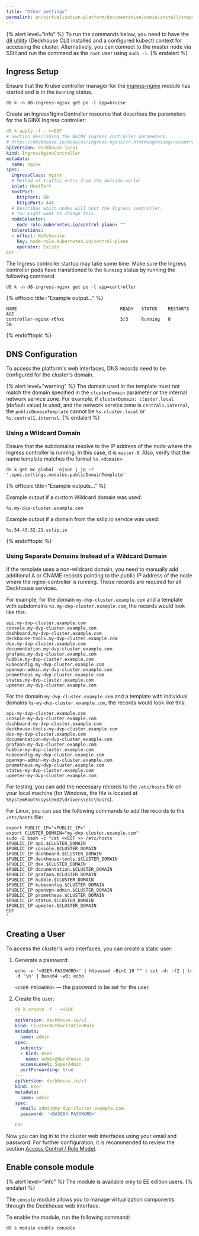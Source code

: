 ```yaml
---
title: "Other settings"
permalink: en/virtualization-platform/documentation/admin/install/steps/ingress.html
---
```


{% alert level=“info” %}
To run the commands below, you need to have the [d8 utility](/products/kubernetes-platform/documentation/v1/cli/d8/) (Deckhouse CLI) installed and a configured kubectl context for accessing the cluster.
Alternatively, you can connect to the master node via SSH and run the command as the `root` user using `sudo -i`.
{% endalert %}

## Ingress Setup

Ensure that the Kruise controller manager for the [ingress-nginx](/modules/ingress-nginx/) module has started and is in the `Running` status.

```shell
d8 k -n d8-ingress-nginx get po -l app=kruise
```

Create an IngressNginxController resource that describes the parameters for the NGINX Ingress controller:

```yaml
d8 k apply -f - <<EOF
# Section describing the NGINX Ingress controller parameters.
# https://deckhouse.io/modules/ingress-nginx/cr.html#ingressnginxcontroller
apiVersion: deckhouse.io/v1
kind: IngressNginxController
metadata:
  name: nginx
spec:
  ingressClass: nginx
  # Method of traffic entry from the outside world.
  inlet: HostPort
  hostPort:
    httpPort: 80
    httpsPort: 443
  # Describes which nodes will host the Ingress controller.
  # You might want to change this.
  nodeSelector:
    node-role.kubernetes.io/control-plane: ""
  tolerations:
  - effect: NoSchedule
    key: node-role.kubernetes.io/control-plane
    operator: Exists
EOF
```

The Ingress controller startup may take some time. Make sure the Ingress controller pods have transitioned to the `Running` status by running the following command:

```shell
d8 k -n d8-ingress-nginx get po -l app=controller
```

{% offtopic title="Example output..." %}

```console
NAME                                       READY   STATUS    RESTARTS   AGE
controller-nginx-r6hxc                     3/3     Running   0          5m
```

{% endofftopic %}

## DNS Configuration

To access the platform's web interfaces, DNS records need to be configured for the cluster's domain.

{% alert level="warning" %}
The domain used in the template must not match the domain specified in the `clusterDomain` parameter or the internal network service zone. For example, if `clusterDomain: cluster.local` (default value) is used, and the network service zone is `central1.internal`, the `publicDomainTemplate` cannot be `%s.cluster.local` or `%s.central1.internal`.
{% endalert %}

### Using a Wildcard Domain

Ensure that the subdomains resolve to the IP address of the node where the Ingress controller is running. In this case, it is `master-0`. Also, verify that the name template matches the format `%s.<domain>`:

```shell
d8 k get mc global -ojson | jq -r '.spec.settings.modules.publicDomainTemplate'
```

{% offtopic title="Example outputs..." %}

Example output if a custom Wildcard domain was used:

```console
%s.my-dvp-cluster.example.com
```

Example output if a domain from the sslip.io service was used:

```console
%s.54.43.32.21.sslip.io
```

{% endofftopic %}

### Using Separate Domains Instead of a Wildcard Domain

If the template uses a non-wildcard domain, you need to manually add additional A or CNAME records pointing to the public IP address of the node where the nginx-controller is running. These records are required for all Deckhouse services.

For example, for the domain `my-dvp-cluster.example.com` and a template with subdomains `%s.my-dvp-cluster.example.com`, the records would look like this:

```console
api.my-dvp-cluster.example.com
console.my-dvp-cluster.example.com
dashboard.my-dvp-cluster.example.com
deckhouse-tools.my-dvp-cluster.example.com
dex.my-dvp-cluster.example.com
documentation.my-dvp-cluster.example.com
grafana.my-dvp-cluster.example.com
hubble.my-dvp-cluster.example.com
kubeconfig.my-dvp-cluster.example.com
openvpn-admin.my-dvp-cluster.example.com
prometheus.my-dvp-cluster.example.com
status.my-dvp-cluster.example.com
upmeter.my-dvp-cluster.example.com
```

For the domain `my-dvp-cluster.example.com` and a template with individual domains `%s-my-dvp-cluster.example.com`, the records would look like this:

```console
api-my-dvp-cluster.example.com
console-my-dvp-cluster.example.com
dashboard-my-dvp-cluster.example.com
deckhouse-tools-my-dvp-cluster.example.com
dex-my-dvp-cluster.example.com
documentation-my-dvp-cluster.example.com
grafana-my-dvp-cluster.example.com
hubble-my-dvp-cluster.example.com
kubeconfig-my-dvp-cluster.example.com
openvpn-admin-my-dvp-cluster.example.com
prometheus-my-dvp-cluster.example.com
status-my-dvp-cluster.example.com
upmeter-my-dvp-cluster.example.com
```

For testing, you can add the necessary records to the `/etc/hosts` file on your local machine (for Windows, the file is located at `%SystemRoot%\system32\drivers\etc\hosts`).

For Linux, you can use the following commands to add the records to the `/etc/hosts` file:

```shell
export PUBLIC_IP="<PUBLIC_IP>"
export CLUSTER_DOMAIN="my-dvp-cluster.example.com"
sudo -E bash -c "cat <<EOF >> /etc/hosts
$PUBLIC_IP api.$CLUSTER_DOMAIN
$PUBLIC_IP console.$CLUSTER_DOMAIN
$PUBLIC_IP dashboard.$CLUSTER_DOMAIN
$PUBLIC_IP deckhouse-tools.$CLUSTER_DOMAIN
$PUBLIC_IP dex.$CLUSTER_DOMAIN
$PUBLIC_IP documentation.$CLUSTER_DOMAIN
$PUBLIC_IP grafana.$CLUSTER_DOMAIN
$PUBLIC_IP hubble.$CLUSTER_DOMAIN
$PUBLIC_IP kubeconfig.$CLUSTER_DOMAIN
$PUBLIC_IP openvpn-admin.$CLUSTER_DOMAIN
$PUBLIC_IP prometheus.$CLUSTER_DOMAIN
$PUBLIC_IP status.$CLUSTER_DOMAIN
$PUBLIC_IP upmeter.$CLUSTER_DOMAIN
EOF
"
```

## Creating a User

To access the cluster's web interfaces, you can create a static user:

1. Generate a password:

   ```shell
   echo -n '<USER-PASSWORD>' | htpasswd -BinC 10 "" | cut -d: -f2 | tr -d '\n' | base64 -w0; echo
   ```

   `<USER-PASSWORD>` — the password to be set for the user.

1. Create the user:

   ```yaml
   d8 k create -f - <<EOF
   ---
   apiVersion: deckhouse.io/v1
   kind: ClusterAuthorizationRule
   metadata:
     name: admin
   spec:
     subjects:
     - kind: User
       name: admin@deckhouse.io
     accessLevel: SuperAdmin
     portForwarding: true
   ---
   apiVersion: deckhouse.io/v1
   kind: User
   metadata:
     name: admin
   spec:
     email: admin@my-dvp-cluster.example.com
     password: '<BASE64 PASSWORD>'

   EOF
   ```

Now you can log in to the cluster web interfaces using your email and password. For further configuration, it is recommended to review the section [Access Control / Role Model](../../platform-management/access-control/role-model.html).

## Enable console module

{% alert level="info" %}
The module is available only to EE edition users.
{% endalert %}

The `console` module allows you to manage virtualization components through the Deckhouse web interface.

To enable the module, run the following command:

```shell
d8 s module enable console
```
